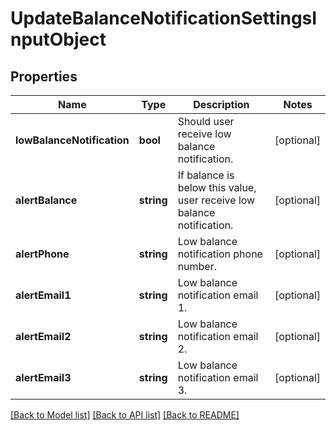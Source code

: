 # UpdateBalanceNotificationSettingsInputObject

## Properties
Name | Type | Description | Notes
------------ | ------------- | ------------- | -------------
**lowBalanceNotification** | **bool** | Should user receive low balance notification. | [optional] 
**alertBalance** | **string** | If balance is below this value, user receive low balance notification. | [optional] 
**alertPhone** | **string** | Low balance notification phone number. | [optional] 
**alertEmail1** | **string** | Low balance notification email 1. | [optional] 
**alertEmail2** | **string** | Low balance notification email 2. | [optional] 
**alertEmail3** | **string** | Low balance notification email 3. | [optional] 

[[Back to Model list]](../README.md#documentation-for-models) [[Back to API list]](../README.md#documentation-for-api-endpoints) [[Back to README]](../README.md)



